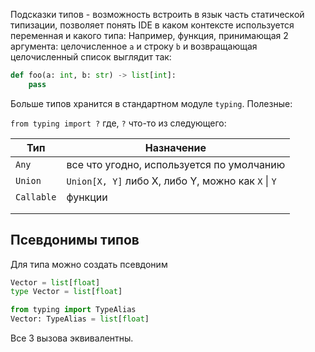 Подсказки типов - возможность встроить в язык часть статической типизации, позволяет понять IDE в каком контексте используется переменная и какого типа:
Например, функция, принимающая 2 аргумента: целочисленное `a` и строку `b` и возвращающая целочисленный список выглядит так: 
```python
def foo(a: int, b: str) -> list[int]:
	pass
```

Больше типов хранится в стандартном модуле `typing`. Полезные:

`from typing import ?` где, `?` что-то из следующего:

| Тип        | Назначение                                         |
| ---------- | -------------------------------------------------- |
| `Any`      | все что угодно, используется по умолчанию          |
| `Union`    | `Union[X, Y]` либо X, либо Y, можно как `X` \| `Y` |
| `Callable` | функции                                            |
|            |                                                    |
|            |                                                    |

## Псевдонимы типов

Для типа можно создать псевдоним
```python
Vector = list[float]
type Vector = list[float]

from typing import TypeAlias
Vector: TypeAlias = list[float]
```
Все 3 вызова эквивалентны.
